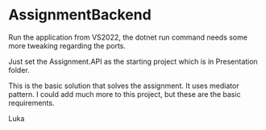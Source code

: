 # AssignmentBackend

Run the application from VS2022, the dotnet run command needs some more tweaking regarding the ports.

Just set the Assignment.API as the starting project which is in Presentation folder.

This is the basic solution that solves the assignment. It uses mediator pattern. I could add much more to this project, but these are the basic requirements.

Luka
